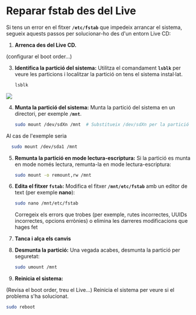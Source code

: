 # Reparar fstab des del Live

Si tens un error en el fitxer **`/etc/fstab`** que impedeix arrancar el sistema, segueix aquests passos per solucionar-ho des d'un entorn Live CD:

1. **Arrenca des del Live CD.**

(configurar el boot order...)

3. **Identifica la partició del sistema:**
   Utilitza el comandament **`lsblk`** per veure les particions i localitzar la partició on tens el sistema instal·lat.

   ```bash
   lsblk
   ```
![](../NFS/lsblk.png)

4. **Munta la partició del sistema:**
   Munta la partició del sistema en un directori, per exemple **`/mnt`**.

   ```bash
   sudo mount /dev/sdXn /mnt  # Substitueix /dev/sdXn per la partició correcta
   ```
Al cas de l'exemple seria
 ```bash
   sudo mount /dev/sda1 /mnt  
   ```
5. **Remunta la partició en mode lectura-escriptura:**
   Si la partició es munta en mode només lectura, remunta-la en mode lectura-escriptura:

   ```bash
   sudo mount -o remount,rw /mnt
   ```

6. **Edita el fitxer `fstab`:**
   Modifica el fitxer **`/mnt/etc/fstab`** amb un editor de text (per exemple **nano**):

   ```bash
   sudo nano /mnt/etc/fstab
   ```

   Corregeix els errors que trobes (per exemple, rutes incorrectes, UUIDs incorrectes, opcions errònies) 
   o elimina les darreres modificacions que hages fet
   

8. **Tanca i alça els canvis**

9. **Desmunta la partició:**
   Una vegada acabes, desmunta la partició per seguretat:

   ```bash
   sudo umount /mnt
   ```

10. **Reinicia el sistema:**

(Revisa el boot order, treu el Live...)
Reinicia el sistema per veure si el problema s'ha solucionat.

   ```bash
   sudo reboot
   ```

